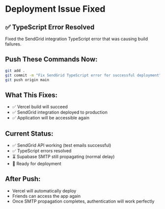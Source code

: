 # Deployment Issue Fixed

## ✅ TypeScript Error Resolved
Fixed the SendGrid integration TypeScript error that was causing build failures.

## Push These Commands Now:
```bash
git add .
git commit -m "Fix SendGrid TypeScript error for successful deployment"
git push origin main
```

## What This Fixes:
- ✅ Vercel build will succeed
- ✅ SendGrid integration deployed to production
- ✅ Application will be accessible again

## Current Status:
- ✅ SendGrid API working (test emails successful)
- ✅ TypeScript errors resolved
- ⏳ Supabase SMTP still propagating (normal delay)
- 🚀 Ready for deployment

## After Push:
- Vercel will automatically deploy
- Friends can access the app again
- Once SMTP propagation completes, authentication will work perfectly